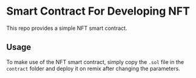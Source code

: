 # Smart Contract For Developing NFT

This repo provides a simple NFT smart contract.

## Usage

To make use of the NFT smart contract, simply copy the `.sol` file in the `contract` folder and deploy it on remix after changing the parameters.

